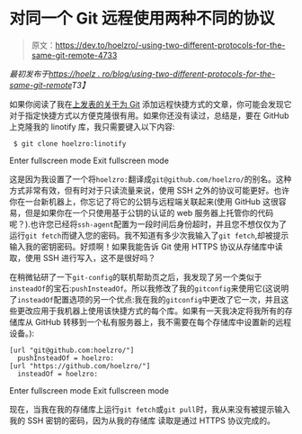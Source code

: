 # 对同一个 Git 远程使用两种不同的协议

> 原文：<https://dev.to/hoelzro/-using-two-different-protocols-for-the-same-git-remote-4733>

*最初发布于[https://hoelz . ro/blog/using-two-different-protocols-for-the-same-git-remote](https://hoelz.ro/blog/using-two-different-protocols-for-the-same-git-remote)T3】*

如果你阅读了我在[上发表的关于为 Git](https://hoelz.ro/blog/adding-remote-shortcuts-to-git) 添加远程快捷方式的文章，你可能会发现它对于指定快捷方式以方便克隆很有用。如果你还没有读过，总结是，要在 GitHub 上克隆我的 linotify 库，我只需要键入以下内容:

```
 $ git clone hoelzro:linotify 
```

Enter fullscreen mode Exit fullscreen mode

这是因为我设置了一个将`hoelzro:`翻译成`git@github.com/hoelzro/`的别名。这种方式非常有效，但有时对于只读流量来说，使用 SSH 之外的协议可能更好。也许你在一台新机器上，你忘记了将它的公钥与远程端关联起来(使用 GitHub 这很容易，但是如果你在一个只使用基于公钥的认证的 web 服务器上托管你的代码呢？).也许您已经将`ssh-agent`配置为一段时间后身份超时，并且您不想仅仅为了运行`git fetch`而键入您的密码。我不知道有多少次我输入了`git fetch`,却被提示输入我的密钥密码。好烦啊！如果我能告诉 Git 使用 HTTPS 协议从存储库中读取，使用 SSH 进行写入，这不是很好吗？

在稍微钻研了一下`git-config`的联机帮助页之后，我发现了另一个类似于`insteadOf`的宝石:`pushInsteadOf`。所以我修改了我的`gitconfig`来使用它(这说明了`insteadOf`配置选项的另一个优点:我在我的`gitconfig`中更改了它一次，并且这些更改应用于我机器上使用该快捷方式的每个库。如果有一天我决定将我所有的存储库从 GitHub 转移到一个私有服务器上，我不需要在每个存储库中设置新的远程设备。):

```
[url "git@github.com:hoelzro/"]
  pushInsteadOf = hoelzro:
[url "https://github.com/hoelzro/"]
  insteadOf = hoelzro: 
```

Enter fullscreen mode Exit fullscreen mode

现在，当我在我的存储库上运行`git fetch`或`git pull`时，我从来没有被提示输入我的 SSH 密钥的密码，因为从我的存储库
读取是通过 HTTPS 协议完成的。